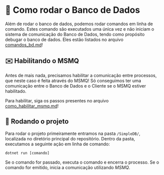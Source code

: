 ﻿# 🤔 Como rodar o Banco de Dados
Além de rodar o banco de dados, podemos rodar comandos em linha de comando. Estes comando são executados uma única vez e não iniciam o sistema de comunicação do Banco de Dados, tendo como propósito debugar o banco de dados. Eles estão listados no arquivo [comandos_bd.md](./comandos_bd.md)!

## ✉️ Habilitando o MSMQ
Antes de mais nada, precisamos habilitar a comunicação entre processos, que neste caso é feita através do MSMQ! Só conseguimos ter uma comunicação entre o Banco de Dados e o Cliente se o MSMQ estiver habilitado. 

Para habilitar, siga os passos presentes no arquivo [como_habilitar_msmq.md](./como_habilitar_msmq.md)!

## 📂 Rodando o projeto
Para rodar o projeto primeiramente entramos na pasta `/SimpleDB/`, localizada no diretório principal do repositório. Dentro da pasta, executamos a seguinte ação em linha de comando:

    dotnet run [comando]

Se o comando for passado, executa o comando e encerra o processo. Se o comando for emitido, inicia a comunicação utilizando *MSMQ*.